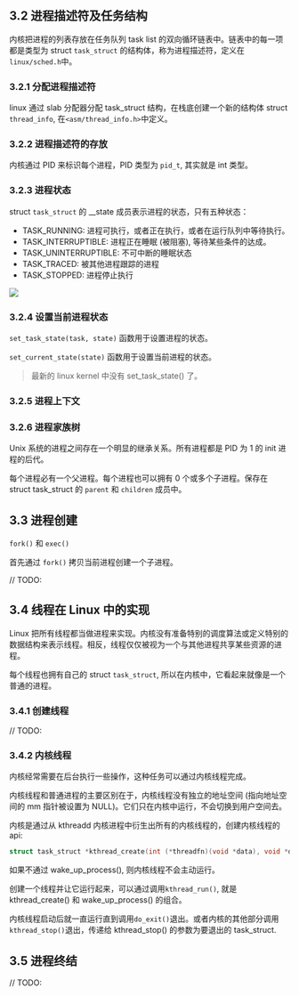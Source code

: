 ## 3.2 进程描述符及任务结构

内核把进程的列表存放在任务队列 task list 的双向循环链表中。链表中的每一项都是类型为 struct `task_struct` 的结构体，称为进程描述符，定义在`linux/sched.h`中。

### 3.2.1 分配进程描述符

linux 通过 slab 分配器分配 task_struct 结构，在栈底创建一个新的结构体 struct `thread_info`, 在`<asm/thread_info.h>`中定义。

### 3.2.2 进程描述符的存放

内核通过 PID 来标识每个进程，PID 类型为 `pid_t`, 其实就是 int 类型。

### 3.2.3 进程状态

struct `task_struct` 的 __state 成员表示进程的状态，只有五种状态：

- TASK_RUNNING: 进程可执行，或者正在执行，或者在运行队列中等待执行。
- TASK_INTERRUPTIBLE: 进程正在睡眠 (被阻塞), 等待某些条件的达成。
- TASK_UNINTERRUPTIBLE: 不可中断的睡眠状态
- TASK_TRACED: 被其他进程跟踪的进程
- TASK_STOPPED: 进程停止执行

![](https://xyc-1316422823.cos.ap-shanghai.myqcloud.com/20250824141117.png)

### 3.2.4 设置当前进程状态

`set_task_state(task, state)` 函数用于设置进程的状态。

`set_current_state(state)` 函数用于设置当前进程的状态。

> 最新的 linux kernel 中没有 set_task_state() 了。

### 3.2.5 进程上下文

### 3.2.6 进程家族树

Unix 系统的进程之间存在一个明显的继承关系。所有进程都是 PID 为 1 的 init 进程的后代。

每个进程必有一个父进程。每个进程也可以拥有 0 个或多个子进程。保存在 struct task_struct 的 `parent` 和 `children` 成员中。

## 3.3 进程创建

`fork()` 和 `exec()`

首先通过 `fork()` 拷贝当前进程创建一个子进程。

// TODO:

## 3.4 线程在 Linux 中的实现

Linux 把所有线程都当做进程来实现。内核没有准备特别的调度算法或定义特别的数据结构来表示线程。相反，线程仅仅被视为一个与其他进程共享某些资源的进程。

每个线程也拥有自己的 struct `task_struct`, 所以在内核中，它看起来就像是一个普通的进程。

### 3.4.1 创建线程

// TODO:

### 3.4.2 内核线程

内核经常需要在后台执行一些操作，这种任务可以通过内核线程完成。

内核线程和普通进程的主要区别在于，内核线程没有独立的地址空间 (指向地址空间的 mm 指针被设置为 NULL)。它们只在内核中运行，不会切换到用户空间去。

内核是通过从 kthreadd 内核进程中衍生出所有的内核线程的，创建内核线程的 api:

```c++
struct task_struct *kthread_create(int (*threadfn)(void *data), void *data, const char *namefmt, ...);
```

如果不通过 wake_up_process(), 则内核线程不会主动运行。

创建一个线程并让它运行起来，可以通过调用`kthread_run()`, 就是 kthread_create() 和 wake_up_process() 的组合。

内核线程启动后就一直运行直到调用`do_exit()`退出。或者内核的其他部分调用`kthread_stop()`退出，传递给 kthread_stop() 的参数为要退出的 task_struct.

## 3.5 进程终结

// TODO:
